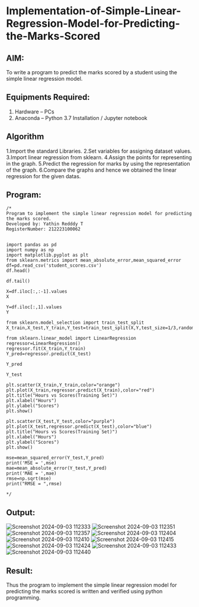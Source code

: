 # Implementation-of-Simple-Linear-Regression-Model-for-Predicting-the-Marks-Scored

## AIM:
To write a program to predict the marks scored by a student using the simple linear regression model.

## Equipments Required:
1. Hardware – PCs
2. Anaconda – Python 3.7 Installation / Jupyter notebook

## Algorithm
1.Import the standard Libraries.
2.Set variables for assigning dataset values. 
3.Import linear regression from sklearn. 
4.Assign the points for representing in the graph. 
5.Predict the regression for marks by using the representation of the graph. 
6.Compare the graphs and hence we obtained the linear regression for the given datas.

## Program:
```
/*
Program to implement the simple linear regression model for predicting the marks scored.
Developed by: Yathin Redddy T
RegisterNumber: 212223100062


import pandas as pd
import numpy as np
import matplotlib.pyplot as plt
from sklearn.metrics import mean_absolute_error,mean_squared_error
df=pd.read_csv('student_scores.csv')
df.head()

df.tail()

X=df.iloc[:,:-1].values
X

Y=df.iloc[:,1].values
Y

from sklearn.model_selection import train_test_split
X_train,X_test,Y_train,Y_test=train_test_split(X,Y,test_size=1/3,random_state=0)

from sklearn.linear_model import LinearRegression
regressor=LinearRegression()
regressor.fit(X_train,Y_train)
Y_pred=regressor.predict(X_test)
 
Y_pred

Y_test

plt.scatter(X_train,Y_train,color="orange")
plt.plot(X_train,regressor.predict(X_train),color="red")
plt.title("Hours vs Scores(Training Set)")
plt.xlabel("Hours")
plt.ylabel("Scores")
plt.show()

plt.scatter(X_test,Y_test,color="purple")
plt.plot(X_test,regressor.predict(X_test),color="blue")
plt.title("Hours vs Scores(Training Set)")
plt.xlabel("Hours")
plt.ylabel("Scores")
plt.show()

mse=mean_squared_error(Y_test,Y_pred)
print('MSE = ',mse)
mae=mean_absolute_error(Y_test,Y_pred)
print('MAE = ',mae)
rmse=np.sqrt(mse)
print("RMSE = ",rmse)
  
*/
```

## Output:
![Screenshot 2024-09-03 112333](https://github.com/user-attachments/assets/6b7f5280-e181-4b93-9aa9-b441980aac07)
![Screenshot 2024-09-03 112351](https://github.com/user-attachments/assets/ea7576e7-a9ba-4ea8-a646-5747a569a5f5)
![Screenshot 2024-09-03 112357](https://github.com/user-attachments/assets/678ded29-d3cc-4d88-bde9-44013d0d7953)
![Screenshot 2024-09-03 112404](https://github.com/user-attachments/assets/c34259d0-f47b-41d9-8a00-6c8382dee1a8)
![Screenshot 2024-09-03 112410](https://github.com/user-attachments/assets/f4514d6f-fc40-4642-aa85-59ac6da5c0fc)
![Screenshot 2024-09-03 112415](https://github.com/user-attachments/assets/103b9be8-6cac-487d-b7bb-eaf0f11ae229)
![Screenshot 2024-09-03 112424](https://github.com/user-attachments/assets/2e30d1e2-fe2a-4534-991c-a7b19b2c5352)
![Screenshot 2024-09-03 112433](https://github.com/user-attachments/assets/aacdcd54-53c4-4d71-8a5e-627ee4f2da5f)
![Screenshot 2024-09-03 112440](https://github.com/user-attachments/assets/91480ad6-9f46-4374-aea7-2de492d02c4e)

## Result:
Thus the program to implement the simple linear regression model for predicting the marks scored is written and verified using python programming.
